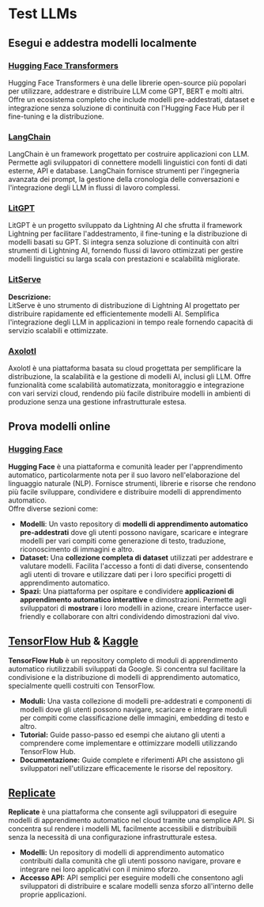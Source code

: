 # Test LLMs

## Esegui e addestra modelli localmente

### [**Hugging Face Transformers**](https://github.com/huggingface/transformers)

Hugging Face Transformers è una delle librerie open-source più popolari per utilizzare, addestrare e distribuire LLM come GPT, BERT e molti altri. Offre un ecosistema completo che include modelli pre-addestrati, dataset e integrazione senza soluzione di continuità con l'Hugging Face Hub per il fine-tuning e la distribuzione.

### [**LangChain**](https://github.com/langchain-ai/langchain)

LangChain è un framework progettato per costruire applicazioni con LLM. Permette agli sviluppatori di connettere modelli linguistici con fonti di dati esterne, API e database. LangChain fornisce strumenti per l'ingegneria avanzata dei prompt, la gestione della cronologia delle conversazioni e l'integrazione degli LLM in flussi di lavoro complessi.

### [**LitGPT**](https://github.com/Lightning-AI/litgpt)

LitGPT è un progetto sviluppato da Lightning AI che sfrutta il framework Lightning per facilitare l'addestramento, il fine-tuning e la distribuzione di modelli basati su GPT. Si integra senza soluzione di continuità con altri strumenti di Lightning AI, fornendo flussi di lavoro ottimizzati per gestire modelli linguistici su larga scala con prestazioni e scalabilità migliorate.

### [**LitServe**](https://github.com/Lightning-AI/LitServe)

**Descrizione:**\
LitServe è uno strumento di distribuzione di Lightning AI progettato per distribuire rapidamente ed efficientemente modelli AI. Semplifica l'integrazione degli LLM in applicazioni in tempo reale fornendo capacità di servizio scalabili e ottimizzate.

### [**Axolotl**](https://github.com/axolotl-ai-cloud/axolotl)

Axolotl è una piattaforma basata su cloud progettata per semplificare la distribuzione, la scalabilità e la gestione di modelli AI, inclusi gli LLM. Offre funzionalità come scalabilità automatizzata, monitoraggio e integrazione con vari servizi cloud, rendendo più facile distribuire modelli in ambienti di produzione senza una gestione infrastrutturale estesa.

## Prova modelli online

### [**Hugging Face**](https://huggingface.co/)

**Hugging Face** è una piattaforma e comunità leader per l'apprendimento automatico, particolarmente nota per il suo lavoro nell'elaborazione del linguaggio naturale (NLP). Fornisce strumenti, librerie e risorse che rendono più facile sviluppare, condividere e distribuire modelli di apprendimento automatico.\
Offre diverse sezioni come:

* **Modelli**: Un vasto repository di **modelli di apprendimento automatico pre-addestrati** dove gli utenti possono navigare, scaricare e integrare modelli per vari compiti come generazione di testo, traduzione, riconoscimento di immagini e altro.
* **Dataset:** Una **collezione completa di dataset** utilizzati per addestrare e valutare modelli. Facilita l'accesso a fonti di dati diverse, consentendo agli utenti di trovare e utilizzare dati per i loro specifici progetti di apprendimento automatico.
* **Spazi:** Una piattaforma per ospitare e condividere **applicazioni di apprendimento automatico interattive** e dimostrazioni. Permette agli sviluppatori di **mostrare** i loro modelli in azione, creare interfacce user-friendly e collaborare con altri condividendo dimostrazioni dal vivo.

## [**TensorFlow Hub**](https://www.tensorflow.org/hub) **&** [**Kaggle**](https://www.kaggle.com/)

**TensorFlow Hub** è un repository completo di moduli di apprendimento automatico riutilizzabili sviluppati da Google. Si concentra sul facilitare la condivisione e la distribuzione di modelli di apprendimento automatico, specialmente quelli costruiti con TensorFlow.

* **Moduli:** Una vasta collezione di modelli pre-addestrati e componenti di modelli dove gli utenti possono navigare, scaricare e integrare moduli per compiti come classificazione delle immagini, embedding di testo e altro.
* **Tutorial:** Guide passo-passo ed esempi che aiutano gli utenti a comprendere come implementare e ottimizzare modelli utilizzando TensorFlow Hub.
* **Documentazione:** Guide complete e riferimenti API che assistono gli sviluppatori nell'utilizzare efficacemente le risorse del repository.

## [**Replicate**](https://replicate.com/home)

**Replicate** è una piattaforma che consente agli sviluppatori di eseguire modelli di apprendimento automatico nel cloud tramite una semplice API. Si concentra sul rendere i modelli ML facilmente accessibili e distribuibili senza la necessità di una configurazione infrastrutturale estesa.

* **Modelli:** Un repository di modelli di apprendimento automatico contribuiti dalla comunità che gli utenti possono navigare, provare e integrare nei loro applicativi con il minimo sforzo.
* **Accesso API:** API semplici per eseguire modelli che consentono agli sviluppatori di distribuire e scalare modelli senza sforzo all'interno delle proprie applicazioni.
